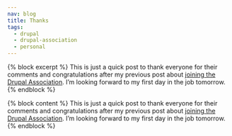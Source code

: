 ```yaml
---
nav: blog
title: Thanks
tags:
  - drupal
  - drupal-association
  - personal
---
```

{% block excerpt %}
This is just a quick post to thank everyone for their comments and congratulations after my previous post about [joining the Drupal Association](/blog/drupal-association/). I’m looking forward to my first day in the job tomorrow.
{% endblock %}

{% block content %}
This is just a quick post to thank everyone for their comments and congratulations after my previous post about [joining the Drupal Association](/blog/drupal-association/). I’m looking forward to my first day in the job tomorrow.
{% endblock %}
